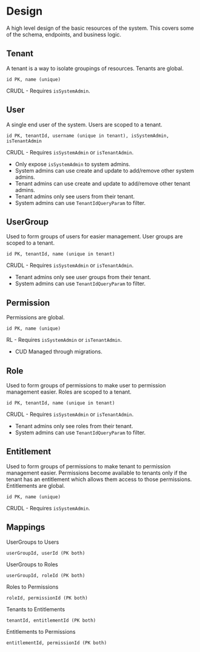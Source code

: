 # Design

A high level design of the basic resources of the system.
This covers some of the schema, endpoints, and business logic.

## Tenant

A tenant is a way to isolate groupings of resources.
Tenants are global.

    id PK, name (unique)

CRUDL - Requires `isSystemAdmin`.

## User

A single end user of the system.
Users are scoped to a tenant.

    id PK, tenantId, username (unique in tenant), isSystemAdmin, isTenantAdmin

CRUDL - Requires `isSystemAdmin` or `isTenantAdmin`.

- Only expose `isSystemAdmin` to system admins.
- System admins can use create and update to add/remove other system admins.
- Tenant admins can use create and update to add/remove other tenant admins.
- Tenant admins only see users from their tenant.
- System admins can use `TenantIdQueryParam` to filter.

## UserGroup

Used to form groups of users for easier management.
User groups are scoped to a tenant.

    id PK, tenantId, name (unique in tenant)

CRUDL - Requires `isSystemAdmin` or `isTenantAdmin`.

- Tenant admins only see user groups from their tenant.
- System admins can use `TenantIdQueryParam` to filter.

## Permission

Permissions are global.

    id PK, name (unique)

RL - Requires `isSystemAdmin` or `isTenantAdmin`.

- CUD Managed through migrations.

## Role

Used to form groups of permissions to make user to permission management easier.
Roles are scoped to a tenant.

    id PK, tenantId, name (unique in tenant)

CRUDL - Requires `isSystemAdmin` or `isTenantAdmin`.

- Tenant admins only see roles from their tenant.
- System admins can use `TenantIdQueryParam` to filter.

## Entitlement

Used to form groups of permissions to make tenant to permission management easier.
Permissions become available to tenants only if the tenant has an entitlement which allows them access to those permissions.
Entitlements are global.

    id PK, name (unique)

CRUDL - Requires `isSystemAdmin`.

## Mappings

UserGroups to Users

    userGroupId, userId (PK both)

UserGroups to Roles

	userGroupId, roleId (PK both)

Roles to Permissions

	roleId, permissionId (PK both)

Tenants to Entitlements

    tenantId, entitlementId (PK both)

Entitlements to Permissions

    entitlementId, permissionId (PK both)
